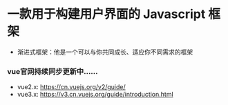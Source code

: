 # 一款用于构建用户界面的 Javascript 框架
* 渐进式框架：他是一个可以与你共同成长、适应你不同需求的框架

### vue官网持续同步更新中......
* vue2.x: https://cn.vuejs.org/v2/guide/
* vue3.x: https://v3.cn.vuejs.org/guide/introduction.html
